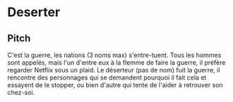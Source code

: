 # Deserter


## Pitch

C'est la guerre, les nations (3 noms max) s'entre-tuent. Tous les hommes sont appelés, 
mais l'un d'entre eux à la flemme de faire la guerre, il préfère regarder Netflix sous un plaid.
Le déserteur (pas de nom) fuit la guerre, il rencontre des personnages qui se demandent pourquoi il fait cela et essayent de le stopper, 
ou bien d'autre qui tente de l'aider à retrouver son chez-soi.

